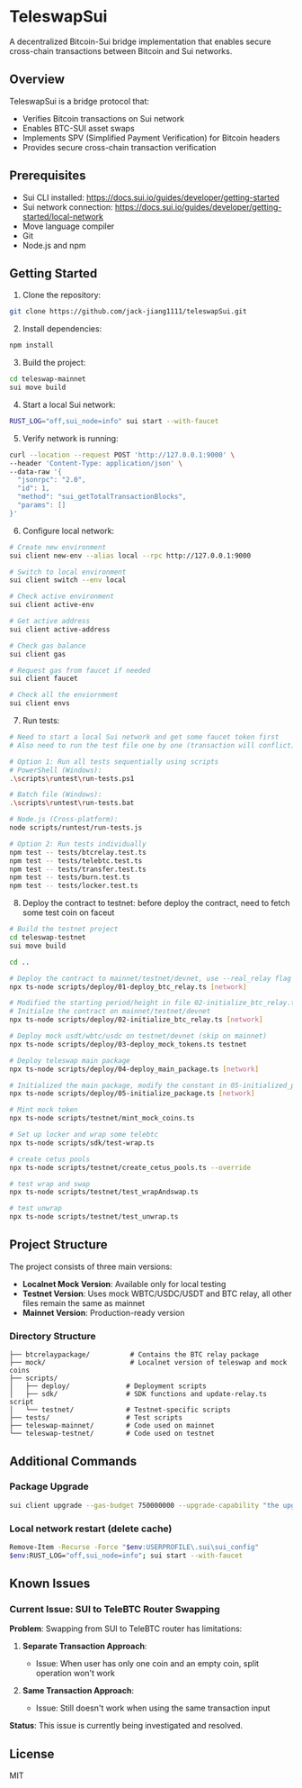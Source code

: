 # TeleswapSui

A decentralized Bitcoin-Sui bridge implementation that enables secure cross-chain transactions between Bitcoin and Sui networks.

## Overview

TeleswapSui is a bridge protocol that:
- Verifies Bitcoin transactions on Sui network
- Enables BTC-SUI asset swaps
- Implements SPV (Simplified Payment Verification) for Bitcoin headers
- Provides secure cross-chain transaction verification

## Prerequisites

- Sui CLI installed: https://docs.sui.io/guides/developer/getting-started
- Sui network connection: https://docs.sui.io/guides/developer/getting-started/local-network
- Move language compiler
- Git
- Node.js and npm

## Getting Started

1. Clone the repository:
```bash
git clone https://github.com/jack-jiang1111/teleswapSui.git
```

2. Install dependencies:
```bash
npm install
```

3. Build the project:
```bash
cd teleswap-mainnet
sui move build
```

4. Start a local Sui network:
```bash
RUST_LOG="off,sui_node=info" sui start --with-faucet
```

5. Verify network is running:
```bash
curl --location --request POST 'http://127.0.0.1:9000' \
--header 'Content-Type: application/json' \
--data-raw '{
  "jsonrpc": "2.0",
  "id": 1,
  "method": "sui_getTotalTransactionBlocks",
  "params": []
}'
```

6. Configure local network:
```bash
# Create new environment
sui client new-env --alias local --rpc http://127.0.0.1:9000

# Switch to local environment
sui client switch --env local

# Check active environment
sui client active-env

# Get active address
sui client active-address

# Check gas balance
sui client gas

# Request gas from faucet if needed
sui client faucet

# Check all the enviornment
sui client envs 
```

7. Run tests:
```bash
# Need to start a local Sui network and get some faucet token first
# Also need to run the test file one by one (transaction will conflict)

# Option 1: Run all tests sequentially using scripts
# PowerShell (Windows):
.\scripts\runtest\run-tests.ps1

# Batch file (Windows):
.\scripts\runtest\run-tests.bat

# Node.js (Cross-platform):
node scripts/runtest/run-tests.js

# Option 2: Run tests individually
npm test -- tests/btcrelay.test.ts
npm test -- tests/telebtc.test.ts
npm test -- tests/transfer.test.ts
npm test -- tests/burn.test.ts
npm test -- tests/locker.test.ts
```

8. Deploy the contract to testnet:
before deploy the contract, need to fetch some test coin on faceut
```bash
# Build the testnet project
cd teleswap-testnet
sui move build

cd ..

# Deploy the contract to mainnet/testnet/devnet, use --real_relay flag if use real btcrelay (otherise use mock btcrelay)
npx ts-node scripts/deploy/01-deploy_btc_relay.ts [network]

# Modified the starting period/height in file 02-initialize_btc_relay.ts
# Initialze the contract on mainnet/testnet/devnet 
npx ts-node scripts/deploy/02-initialize_btc_relay.ts [network]

# Deploy mock usdt/wbtc/usdc on testnet/devnet (skip on mainnet)
npx ts-node scripts/deploy/03-deploy_mock_tokens.ts testnet

# Deploy teleswap main package 
npx ts-node scripts/deploy/04-deploy_main_package.ts [network]

# Initialized the main package, modify the constant in 05-initialized_package.ts
npx ts-node scripts/deploy/05-initialize_package.ts [network]

# Mint mock token
npx ts-node scripts/testnet/mint_mock_coins.ts

# Set up locker and wrap some telebtc
npx ts-node scripts/sdk/test-wrap.ts

# create cetus pools
npx ts-node scripts/testnet/create_cetus_pools.ts --override

# test wrap and swap
npx ts-node scripts/testnet/test_wrapAndswap.ts

# test unwrap
npx ts-node scripts/testnet/test_unwrap.ts
```




## Project Structure

The project consists of three main versions:

- **Localnet Mock Version**: Available only for local testing
- **Testnet Version**: Uses mock WBTC/USDC/USDT and BTC relay, all other files remain the same as mainnet
- **Mainnet Version**: Production-ready version

### Directory Structure

```
├── btcrelaypackage/          # Contains the BTC relay package
├── mock/                     # Localnet version of teleswap and mock coins
├── scripts/
│   ├── deploy/              # Deployment scripts
│   ├── sdk/                 # SDK functions and update-relay.ts script
│   └── testnet/             # Testnet-specific scripts
├── tests/                   # Test scripts
├── teleswap-mainnet/        # Code used on mainnet
└── teleswap-testnet/        # Code used on testnet
```
## Additional Commands
### Package Upgrade
```bash
sui client upgrade --gas-budget 750000000 --upgrade-capability "the upgrade object cap id"
```
### Local network restart (delete cache)
```bash
Remove-Item -Recurse -Force "$env:USERPROFILE\.sui\sui_config"
$env:RUST_LOG="off,sui_node=info"; sui start --with-faucet
```


## Known Issues

### Current Issue: SUI to TeleBTC Router Swapping

**Problem**: Swapping from SUI to TeleBTC router has limitations:

1. **Separate Transaction Approach**: 
   - Issue: When user has only one coin and an empty coin, split operation won't work
   
2. **Same Transaction Approach**: 
   - Issue: Still doesn't work when using the same transaction input

**Status**: This issue is currently being investigated and resolved.


## License
MIT